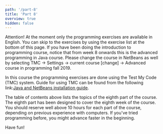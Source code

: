 ```yaml
---
path: '/part-8'
title: 'Part 8'
overview: true
hidden: false
---
```


<text-box variant="hint" name="Attention">

Attention! At the moment only the programming exercises are available in English. You can skip to the exercises by using the exercise list at the bottom of this page.
If you have been doing the introduction to programming course, notice that from week 8 onwards this is the advanced programming in Java course.
Please change the course in NetBeans as well by selecting TMC -> Settings -> current course [change] -> Advanced course in programming fall 2019.

</text-box>

<please-login></please-login>

<text-box variant="hint" name="Jos tulet kurssille tässä vaiheessa mukaan">

In this course the programming exercises are done using the Test My Code (TMC) system. Guide for using TMC can be found from the following link:[Java and NetBeans installation guide](/netbeans-installation-guide).

</text-box>

<pages-in-this-section></pages-in-this-section>

The table of contents above lists the topics of the eighth part of the course. The eighth part has been designed to cover the eighth week of the course. You should reserve well above 10 hours for each part of the course, depending on previous experience with computers. If you've tried programming before, you might advance faster in the beginning.

Have fun!

<exercises-in-this-section></exercises-in-this-section>
